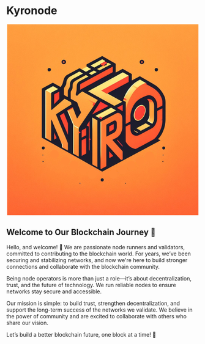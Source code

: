 # Kyronode
<p align="center">
  <img src="https://github.com/kyronode/Kyronode/blob/main/Kyronode.png" alt="Kyronode">
</p>

## **Welcome to Our Blockchain Journey 🚀**  
 

Hello, and welcome! 👋 We are passionate node runners and validators, committed to contributing to the blockchain world. For years, we’ve been securing and stabilizing networks, and now we're here to build stronger connections and collaborate with the blockchain community.  

Being node operators is more than just a role—it’s about decentralization, trust, and the future of technology. We run reliable nodes to ensure networks stay secure and accessible.  

Our mission is simple: to build trust, strengthen decentralization, and support the long-term success of the networks we validate. We believe in the power of community and are excited to collaborate with others who share our vision.  

Let’s build a better blockchain future, one block at a time! 🌟  

